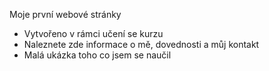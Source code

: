 Moje první webové stránky
- Vytvořeno v rámci učení se kurzu
- Naleznete zde informace o mě, dovednosti a můj kontakt
- Malá ukázka toho co jsem se naučil 
